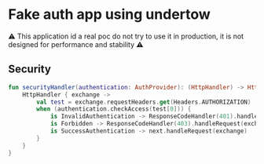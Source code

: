 # Fake auth app using undertow
 
:warning: This application id a real poc do not try to use it in production, it is not designed for performance and stability :warning:

## Security 

```kotlin
fun securityHandler(authentication: AuthProvider): (HttpHandler) -> HttpHandler = { next ->
    HttpHandler { exchange ->
        val test = exchange.requestHeaders.get(Headers.AUTHORIZATION)
        when (authentication.checkAccess(test[0])) {
            is InvalidAuthentication -> ResponseCodeHandler(401).handleRequest(exchange)
            is Forbidden -> ResponseCodeHandler(403).handleRequest(exchange)
            is SuccessAuthentication -> next.handleRequest(exchange)
        }
    }
}
```